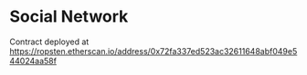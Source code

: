 # Social Network
Contract deployed at https://ropsten.etherscan.io/address/0x72fa337ed523ac32611648abf049e544024aa58f

